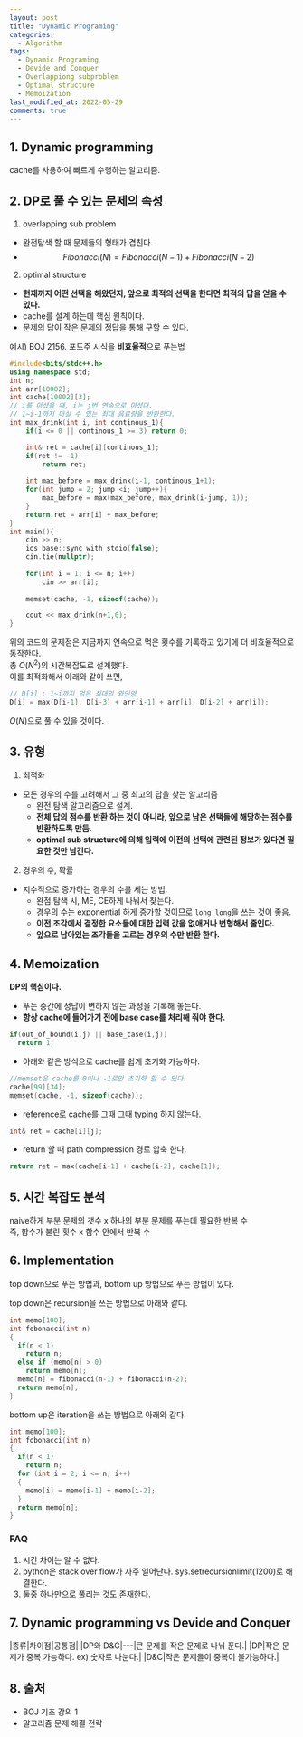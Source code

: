 ```yaml
---
layout: post
title: "Dynamic Programing"
categories:
  - Algorithm 
tags:
  - Dynamic Programing
  - Devide and Conquer
  - Overlappiong subproblem
  - Optimal structure
  - Memoization
last_modified_at: 2022-05-29
comments: true
---
```


## 1. Dynamic programming
cache를 사용하여 빠르게 수행하는 알고리즘.  

## 2. DP로 풀 수 있는 문제의 속성 
1. overlapping sub problem
  - 완전탐색 할 때 문제들의 형태가 겹친다. 
  - $$ Fibonacci(N) = Fibonacci(N-1) + Fibonacci(N-2)$$
2. optimal structure
  - **현재까지 어떤 선택을 해왔던지, 앞으로 최적의 선택을 한다면 최적의 답을 얻을 수 있다.**  
  - cache를 설계 하는데 핵심 원칙이다. 
  - 문제의 답이 작은 문제의 정답을 통해 구할 수 있다. 

예시) BOJ 2156. 포도주 시식을 **비효율적**으로 푸는법  

```c++
#include<bits/stdc++.h>
using namespace std;
int n;
int arr[10002];
int cache[10002][3];
// i를 마셨을 때, i는 j번 연속으로 마셨다.
// 1~i-1까지 마실 수 있는 최대 음료량을 반환한다.
int max_drink(int i, int continous_1){
    if(i <= 0 || continous_1 >= 3) return 0;

    int& ret = cache[i][continous_1];
    if(ret != -1)
        return ret;
    
    int max_before = max_drink(i-1, continous_1+1);
    for(int jump = 2; jump <i; jump++){
        max_before = max(max_before, max_drink(i-jump, 1));
    }
    return ret = arr[i] + max_before;
}  
int main(){
    cin >> n;
    ios_base::sync_with_stdio(false);
    cin.tie(nullptr);
    
    for(int i = 1; i <= n; i++)
        cin >> arr[i];
    
    memset(cache, -1, sizeof(cache));

    cout << max_drink(n+1,0);
}
```
위의 코드의 문제점은 지금까지 연속으로 먹은 횟수를 기록하고 있기에 더 비효율적으로 동작한다.  
총 $O(N^2)$의 시간복잡도로 설계했다.  
이를 최적화해서 아래와 같이 쓰면,  

```c++
// D[i] : 1~i까지 먹은 최대의 와인양
D[i] = max(D[i-1], D[i-3] + arr[i-1] + arr[i], D[i-2] + arr[i]);
```
$O(N)$으로 풀 수 있을 것이다. 


## 3. 유형
1. 최적화  
- 모든 경우의 수를 고려해서 그 중 최고의 답을 찾는 알고리즘 
  -  완전 탐색 알고리즘으로 설계. 
  -  **전체 답의 점수를 반환 하는 것이 아니라, 앞으로 남은 선택들에 해당하는 점수를 반환하도록 만듬.**
  -  **optimal sub structure에 의해 입력에 이전의 선택에 관련된 정보가 있다면 필요한 것만 남긴다.**
2. 경우의 수, 확률
- 지수적으로 증가하는 경우의 수를 세는 방법. 
  - 완점 탐색 시, ME, CE하게 나눠서 찾는다.  
  - 경우의 수는 exponential 하게 증가할 것이므로 `long long`을 쓰는 것이 좋음.  
  - **이전 조각에서 결정한 요소들에 대한 입력 값을 없애거나 변형해서 줄인다.**  
  - **앞으로 남아있는 조각들을 고르는 경우의 수만 반환 한다.**


## 4. Memoization 
**DP의 핵심이다.**    
- 푸는 중간에 정답이 변하지 않는 과정을 기록해 놓는다.
- **항상 cache에 들어가기 전에 base case를 처리해 줘야 한다.**  

```c++
if(out_of_bound(i,j) || base_case(i,j))
  return 1;
```  

- 아래와 같은 방식으로 cache를 쉽게 초기화 가능하다.  

```c++
//memset은 cache를 0이나 -1로만 초기화 할 수 있다. 
cache[99][34];
memset(cache, -1, sizeof(cache));
```

- reference로 cache를 그때 그때 typing 하지 않는다.  

```c++
int& ret = cache[i][j];
```

- return 할 때 path compression 경로 압축 한다.  

```c++
return ret = max(cache[i-1] + cache[i-2], cache[1]);
```

## 5. 시간 복잡도 분석
naive하게 부분 문제의 갯수 x 하나의 부분 문제를 푸는데 필요한 반복 수  
즉, 함수가 불린 횟수 x 함수 안에서 반복 수  

## 6. Implementation
top down으로 푸는 방법과, bottom up 방법으로 푸는 방법이 있다.  

top down은 recursion을 쓰는 방법으로 아래와 같다.  
```c++
int memo[100];
int fobonacci(int n)
{
  if(n < 1)
    return n;
  else if (memo[n] > 0)
    return memo[n];
  memo[n] = fibonacci(n-1) + fibonacci(n-2);
  return memo[n];
}
```

bottom up은 iteration을 쓰는 방법으로 아래와 같다.  
```c++
int memo[100];
int fobonacci(int n)
{
  if(n < 1)
    return n;
  for (int i = 2; i <= n; i++)
  {
    memo[i] = memo[i-1] + memo[i-2];
  }
  return memo[n];
}
```
### FAQ
1. 시간 차이는 알 수 없다.
2. python은 stack over flow가 자주 일어난다. sys.setrecursionlimit(1200)로 해결한다.
3. 둘중 하나만으로 풀리는 것도 존재한다.  

## 7. Dynamic programming vs Devide and Conquer

|종류|차이점|공통점|
|DP와 D&C|---|큰 문제를 작은 문제로 나눠 푼다.|
|DP|작은 문제가 중복 가능하다. ex$)$ 숫자로 나눈다.|
|D&C|작은 문제들이 중복이 불가능하다.|

## 8. 출처 
- BOJ 기초 강의 1
- 알고리즘 문제 해결 전략
